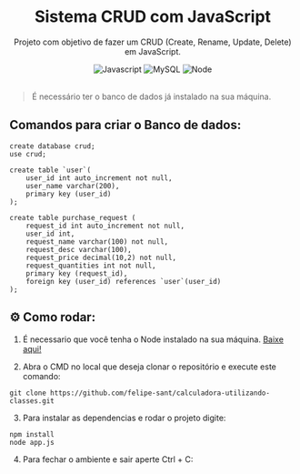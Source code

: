 <div align="center">

# Sistema CRUD com JavaScript

Projeto com objetivo de fazer um CRUD (Create, Rename, Update, Delete) em JavaScript.

<img alt="Javascript" src="https://img.shields.io/badge/javascript-%23323330.svg?style=for-the-badge&logo=javascript&logoColor=%23F7DF1E">
<img alt="MySQL" src="https://img.shields.io/badge/MySQL-00000F?style=for-the-badge&logo=mysql&logoColor=white"/>
<img alt="Node" src="https://img.shields.io/badge/node.js-6DA55F?style=for-the-badge&logo=node.js&logoColor=white"/>

</div> <br>

> É necessário ter o banco de dados já instalado na sua máquina.

## Comandos para criar o Banco de dados:

```
create database crud;
use crud;

create table `user`(
	user_id int auto_increment not null,
	user_name varchar(200),
	primary key (user_id)
);

create table purchase_request (
	request_id int auto_increment not null,
	user_id int,
	request_name varchar(100) not null,
	request_desc varchar(100),
	request_price decimal(10,2) not null,
	request_quantities int not null,
	primary key (request_id),
	foreign key (user_id) references `user`(user_id)
);
```

## ⚙️ Como rodar:

1. É necessario que você tenha o Node instalado na sua máquina. [Baixe aqui!](https://nodejs.org/pt-br/download/package-manager)

2. Abra o CMD no local que deseja clonar o repositório e execute este comando:

```
git clone https://github.com/felipe-sant/calculadora-utilizando-classes.git
```

3. Para instalar as dependencias e rodar o projeto digite:

```
npm install
node app.js
```

4. Para fechar o ambiente e sair aperte Ctrl + C:
